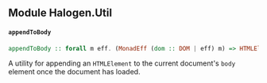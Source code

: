 ## Module Halogen.Util

#### `appendToBody`

``` purescript
appendToBody :: forall m eff. (MonadEff (dom :: DOM | eff) m) => HTMLElement -> m Unit
```

A utility for appending an `HTMLElement` to the current document's `body`
element once the document has loaded.


